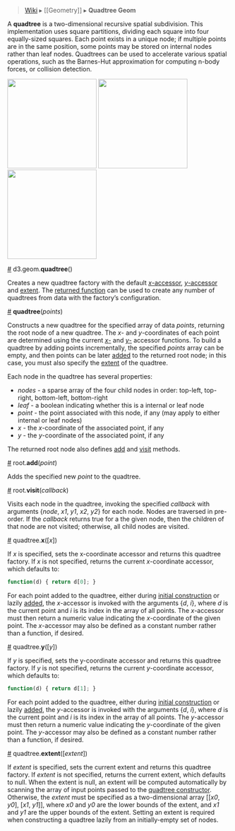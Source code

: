 > [Wiki](Home) ▸ [[Geometry]] ▸ **Quadtree Geom**

A **quadtree** is a two-dimensional recursive spatial subdivision. This implementation uses square partitions, dividing each square into four equally-sized squares. Each point exists in a unique node; if multiple points are in the same position, some points may be stored on internal nodes rather than leaf nodes. Quadtrees can be used to accelerate various spatial operations, such as the Barnes-Hut approximation for computing n-body forces, or collision detection.

<a href="http://bl.ocks.org/4343214"><img src="https://raw.github.com/gist/4343214/thumbnail.png" width="202"></a>
<a href="http://bl.ocks.org/6216724"><img src="https://raw.github.com/gist/6216724/thumbnail.png" width="202"></a>
<a href="http://bl.ocks.org/6224050"><img src="https://raw.github.com/gist/6224050/thumbnail.png" width="202"></a>

<a name="quadtree" href="#wiki-quadtree">#</a> d3.geom.<b>quadtree</b>()

Creates a new quadtree factory with the default [_x_-accessor](#wiki-x), [_y_-accessor](#wiki-y) and [extent](#wiki-extent). The [returned function](#wiki-_quadtree) can be used to create any number of quadtrees from data with the factory’s configuration.

<a name="_quadtree" href="Quadtree-Geom#wiki-_quadtree">#</a> <b>quadtree</b>(<i>points</i>)

Constructs a new quadtree for the specified array of data _points_, returning the root node of a new quadtree. The _x_- and _y_-coordinates of each point are determined using the current [_x_-](#wiki-x) and [_y_-](#wiki-y) accessor functions. To build a quadtree by adding points incrementally, the specified _points_ array can be empty, and then points can be later [added](#wiki-add) to the returned root node; in this case, you must also specify the [extent](#wiki-extent) of the quadtree.

Each node in the quadtree has several properties:

* _nodes_ - a sparse array of the four child nodes in order: top-left, top-right, bottom-left, bottom-right
* _leaf_ - a boolean indicating whether this is a internal or leaf node
* _point_ - the point associated with this node, if any (may apply to either internal or leaf nodes)
* _x_ - the _x_-coordinate of the associated point, if any
* _y_ - the _y_-coordinate of the associated point, if any

The returned root node also defines [add](#wiki-add) and [visit](#wiki-visit) methods.

<a name="add" href="#wiki-add">#</a> root.<b>add</b>(<i>point</i>)

Adds the specified new _point_ to the quadtree.

<a name="visit" href="#wiki-visit">#</a> root.<b>visit</b>(<i>callback</i>)

Visits each node in the quadtree, invoking the specified *callback* with arguments {<i>node</i>, *x1*, *y1*, *x2*, *y2*} for each node. Nodes are traversed in pre-order. If the *callback* returns true for a the given node, then the children of that node are not visited; otherwise, all child nodes are visited.

<a name="x" href="#wiki-x">#</a> quadtree.<b>x</b>([<i>x</i>])

If *x* is specified, sets the x-coordinate accessor and returns this quadtree factory. If *x* is not specified, returns the current _x_-coordinate accessor, which defaults to:

```js
function(d) { return d[0]; }
```

For each point added to the quadtree, either during [initial construction](#wiki-_quadtree) or lazily [added](#wiki-add), the _x_-accessor is invoked with the arguments {<i>d</i>, <i>i</i>}, where _d_ is the current point and _i_ is its index in the array of all points. The _x_-accessor must then return a numeric value indicating the _x_-coordinate of the given point. The _x_-accessor may also be defined as a constant number rather than a function, if desired.

<a name="y" href="#wiki-y">#</a> quadtree.<b>y</b>([<i>y</i>])

If *y* is specified, sets the y-coordinate accessor and returns this quadtree factory. If *y* is not specified, returns the current _y_-coordinate accessor, which defaults to:

```js
function(d) { return d[1]; }
```

For each point added to the quadtree, either during [initial construction](#wiki-_quadtree) or lazily [added](#wiki-add), the _y_-accessor is invoked with the arguments {<i>d</i>, <i>i</i>}, where _d_ is the current point and _i_ is its index in the array of all points. The _y_-accessor must then return a numeric value indicating the _y_-coordinate of the given point. The _y_-accessor may also be defined as a constant number rather than a function, if desired.

<a name="extent" href="#wiki-extent">#</a> quadtree.<b>extent</b>([<i>extent</i>])

If *extent* is specified, sets the current extent and returns this quadtree factory. If *extent* is not specified, returns the current extent, which defaults to null. When the extent is null, an extent will be computed automatically by scanning the array of input points passed to the [quadtree constructor](#wiki-_quadtree). Otherwise, the *extent* must be specified as a two-dimensional array [​[<i>x0</i>, <i>y0</i>], [​<i>x1</i>, <i>y1</i>]​], where *x0* and *y0* are the lower bounds of the extent, and *x1* and *y1* are the upper bounds of the extent. Setting an extent is required when constructing a quadtree lazily from an initially-empty set of nodes.